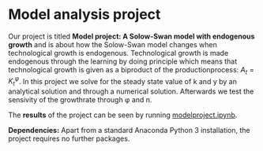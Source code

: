 # Model analysis project

Our project is titled **Model project: A Solow-Swan model with endogenous growth** and is about how the Solow-Swan model changes when technological growth is endogenous. Technological growth is made endogenous through the learning by doing principle which means that technological growth is given as a biproduct of the productionprocess: $A_t=K_t^φ$. In this project we solve for the steady state value of k and y by an analytical solution and through a numerical solution. Afterwards we test the sensivity of the growthrate through φ and n. 

The **results** of the project can be seen by running [modelproject.ipynb](modelproject.ipynb).

**Dependencies:** Apart from a standard Anaconda Python 3 installation, the project requires no further packages.
